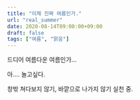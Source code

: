 ```yaml
---
title: "이제 진짜 여름인가."
url: "real_summer"
date: 2020-08-14T09:00:00+09:00
draft: false
tags: ["여름", "맑음"]
---
```

드디어 여름다운 여름인가...

아.... 놀고싶다.

창밖 쳐다보지 않기, 바깥으로 나가지 않기 실천 중.
